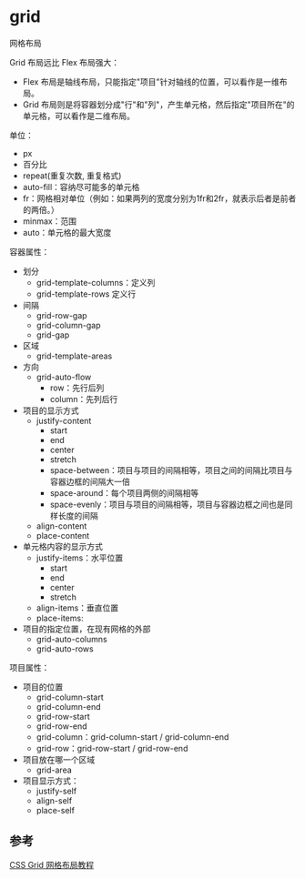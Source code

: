 # grid
网格布局

Grid 布局远比 Flex 布局强大：
- Flex 布局是轴线布局，只能指定"项目"针对轴线的位置，可以看作是一维布局。
- Grid 布局则是将容器划分成"行"和"列"，产生单元格，然后指定"项目所在"的单元格，可以看作是二维布局。

单位：
- px
- 百分比 
- repeat(重复次数, 重复格式)
- auto-fill：容纳尽可能多的单元格
- fr：网格相对单位（例如：如果两列的宽度分别为1fr和2fr，就表示后者是前者的两倍。）
- minmax：范围
- auto：单元格的最大宽度

容器属性：
- 划分
    - grid-template-columns：定义列
    - grid-template-rows 定义行
- 间隔
    - grid-row-gap
    - grid-column-gap
    - grid-gap
- 区域
    - grid-template-areas
- 方向
    - grid-auto-flow
        - row：先行后列
        - column：先列后行
- 项目的显示方式
    - justify-content
        - start
        - end
        - center
        - stretch
        - space-between：项目与项目的间隔相等，项目之间的间隔比项目与容器边框的间隔大一倍
        - space-around：每个项目两侧的间隔相等
        - space-evenly：项目与项目的间隔相等，项目与容器边框之间也是同样长度的间隔
    - align-content
    - place-content
- 单元格内容的显示方式
    - justify-items：水平位置
        - start
        - end
        - center
        - stretch
    - align-items：垂直位置
    - place-items: <align-items> <justify-items>
- 项目的指定位置，在现有网格的外部
    - grid-auto-columns
    - grid-auto-rows

项目属性：
- 项目的位置
    - grid-column-start
    - grid-column-end
    - grid-row-start
    - grid-row-end
    - grid-column：grid-column-start / grid-column-end
    - grid-row：grid-row-start / grid-row-end
- 项目放在哪一个区域
    - grid-area
- 项目显示方式：
    - justify-self
    - align-self
    - place-self
    
## 参考
[CSS Grid 网格布局教程](http://www.ruanyifeng.com/blog/2019/03/grid-layout-tutorial.html)

